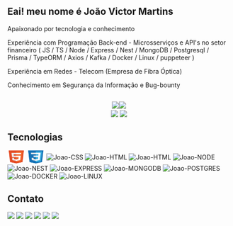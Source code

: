 ## Eai! meu nome é João Victor Martins
Apaixonado por tecnologia e conhecimento

Experiência com Programação Back-end - Microsserviços e API's no setor financeiro
( JS / TS / Node / Express / Nest / MongoDB / Postgresql / Prisma / TypeORM / Axios / Kafka / Docker / Linux / puppeteer )

Experiência em Redes - Telecom (Empresa de Fibra Óptica)

Conhecimento em Segurança da Informação e Bug-bounty
##

<div align="center">
<img height="150em" src="https://github-profile-summary-cards.vercel.app/api/cards/profile-details?username=jaovic&theme=tokyonight"/><img height="150em" src="https://github-readme-stats.vercel.app/api/top-langs/?username=jaovic&layout=compact&langs_count=7&theme=tokyonight&hide_border=true"/>
</div>
<div align="center">
<img height="150em" src="https://github-readme-stats.vercel.app/api?username=jaovic&show_icons=true&theme=tokyonight&include_all_commits=true&count_private=false&hide_border=true"/>  
<img height="150em" src="https://github-readme-streak-stats.herokuapp.com/?user=jaovic&theme=tokyonight&hide_border=true"/>
</div>

##

## Tecnologias

</div>
<div style="display: inline_block">
  <img align="center" alt="Joao-HTML" height="30" width="40" src="https://raw.githubusercontent.com/devicons/devicon/master/icons/html5/html5-original.svg">
  <img align="center" alt="Joao-CSS" height="30" width="40" src="https://raw.githubusercontent.com/devicons/devicon/master/icons/css3/css3-original.svg">
  <img align="center" alt="Joao-CSS" height="30" width="40" src="https://cdn.jsdelivr.net/gh/devicons/devicon/icons/javascript/javascript-plain.svg">
  <img align="center" alt="Joao-HTML" height="30" width="40" src="https://cdn.jsdelivr.net/gh/devicons/devicon/icons/typescript/typescript-original.svg">
  <img align="center" alt="Joao-HTML" height="30" width="40" src="https://cdn.jsdelivr.net/gh/devicons/devicon/icons/python/python-original.svg">
  <img align="center" alt="Joao-NODE" height="30" width="40" src="https://cdn.jsdelivr.net/gh/devicons/devicon/icons/nodejs/nodejs-original.svg">
  <img align="center" alt="Joao-NEST" height="30" width="40" src="https://cdn.jsdelivr.net/gh/devicons/devicon/icons/nestjs/nestjs-plain.svg" />
  <img align="center" alt="Joao-EXPRESS" height="30" width="40" src="https://cdn.jsdelivr.net/gh/devicons/devicon/icons/express/express-original.svg" />
  <img align="center" alt="Joao-MONGODB" height="30" width="40" src="https://cdn.jsdelivr.net/gh/devicons/devicon/icons/mongodb/mongodb-original-wordmark.svg" />
  <img align="center" alt="Joao-POSTGRES" height="30" width="40" src="https://cdn.jsdelivr.net/gh/devicons/devicon/icons/postgresql/postgresql-original-wordmark.svg" />

  <img align="center" alt="Joao-DOCKER" height="30" width="40" src="https://cdn.jsdelivr.net/gh/devicons/devicon/icons/docker/docker-original-wordmark.svg" />
  <img align="center" alt="Joao-LINUX" height="30" width="40" src="https://cdn.jsdelivr.net/gh/devicons/devicon/icons/linux/linux-original.svg" />


</div>

##

## Contato

<div>
<a href="https://api.whatsapp.com/send/?phone=5531997042924text&app_absent=0" target="_blank"><img src="https://img.shields.io/badge/WhatsApp-25D366?style=for-the-badge&logo=whatsapp&logoColor=white" target="_blank"></a>
<a href="https://www.instagram.com/joaoviiictoor/" target="_blank"><img src="https://img.shields.io/badge/-Instagram-%23E4405F?style=for-the-badge&logo=instagram&logoColor=white" target="_blank"></a>
<a href="https://www.twitch.tv/xaovic" target="_blank"><img src="https://img.shields.io/badge/Twitch-9146FF?style=for-the-badge&logo=twitch&logoColor=white" target="_blank"></a>
<a href="https://steamcommunity.com/profiles/76561198070976393/" target="_blank"><img src="https://img.shields.io/badge/Steam-000000?style=for-the-badge&logo=steam&logoColor=white" target="_blank"></a> 
<a href = "mailto:jvmsf05@gmail.com"><img src="https://img.shields.io/badge/-Gmail-%23333?style=for-the-badge&logo=gmail&logoColor=white" target="_blank"></a>
<a href="https://www.linkedin.com/in/jo%C3%A3o-victor-martins-22100a164/" target="_blank"><img src="https://img.shields.io/badge/LinkedIn-0077B5?style=for-the-badge&logo=linkedin&logoColor=white" target="_blank"></a></div> 
